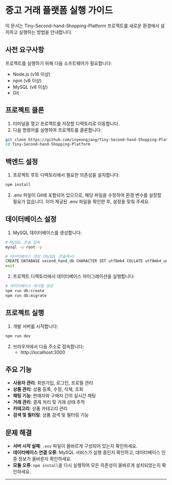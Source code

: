 # 중고 거래 플랫폼 실행 가이드

이 문서는 Tiny-Second-hand-Shopping-Platform 프로젝트를 새로운 환경에서 설치하고 실행하는 방법을 안내합니다.

## 사전 요구사항

프로젝트를 실행하기 위해 다음 소프트웨어가 필요합니다:

- Node.js (v16 이상)
- npm (v8 이상)
- MySQL (v8 이상)
- Git

## 프로젝트 클론

1. 터미널을 열고 프로젝트를 저장할 디렉토리로 이동합니다.
2. 다음 명령어를 실행하여 프로젝트를 클론합니다:

```bash
git clone https://github.com/inyeongjang/Tiny-Second-hand-Shopping-Platform.git
cd Tiny-Second-hand-Shopping-Platform
```

## 백엔드 설정

1. 프로젝트 루트 디렉토리에서 필요한 의존성을 설치합니다:

```bash
npm install
```

2. .env 파일이 Git에 포함되어 있으므로, 해당 파일을 수정하여 환경 변수를 설정할 필요가 없습니다.
    이미 제공된 .env 파일을 확인한 후, 설정을 맞춰 주세요.


## 데이터베이스 설정

1. MySQL 데이터베이스를 생성합니다:

```bash
# MySQL 콘솔 접속
mysql -u root -p

# 데이터베이스 생성 (MySQL 콘솔에서)
CREATE DATABASE second_hand_db CHARACTER SET utf8mb4 COLLATE utf8mb4_unicode_ci;
exit
```

2. 프로젝트 디렉토리에서 데이터베이스 마이그레이션을 실행합니다:

```bash
# 데이터베이스 테이블 생성
npm run db:create
npm run db:migrate
```

## 프로젝트 실행

1. 개발 서버를 시작합니다:

```bash
npm run dev
```

2. 브라우저에서 다음 주소로 접속합니다:
   - http://localhost:3000

## 주요 기능

- **사용자 관리**: 회원가입, 로그인, 프로필 관리
- **상품 관리**: 상품 등록, 수정, 삭제, 조회
- **채팅 기능**: 판매자와 구매자 간의 실시간 채팅
- **거래 관리**: 결제 처리 및 거래 상태 추적
- **카테고리**: 상품 카테고리 관리
- **검색 및 필터링**: 상품 검색 및 필터링 기능

## 문제 해결

- **서버 시작 실패**: `.env` 파일이 올바르게 구성되어 있는지 확인하세요.
- **데이터베이스 연결 오류**: MySQL 서비스가 실행 중인지 확인하고, 데이터베이스 인증 정보가 올바른지 확인하세요.
- **모듈 오류**: `npm install`을 다시 실행하여 모든 의존성이 올바르게 설치되었는지 확인하세요.

---



